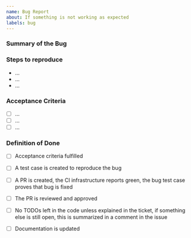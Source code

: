 ```yaml
---
name: Bug Report
about: If something is not working as expected
labels: bug
---
```

### Summary of the Bug

### Steps to reproduce
- ...
- ...
- ...

### Acceptance Criteria
- [ ] ...
- [ ] ...
- [ ] ...

### Definition of Done
- [ ] Acceptance criteria fulfilled
- [ ] A test case is created to reproduce the bug
- [ ] A PR is created, the CI infrastructure reports green, the bug test case proves that bug is fixed
- [ ] The PR is reviewed and approved
- [ ] No TODOs left in the code unless explained in the ticket, if something else is still open, this is summarized in a comment in the issue
- [ ] Documentation is updated

